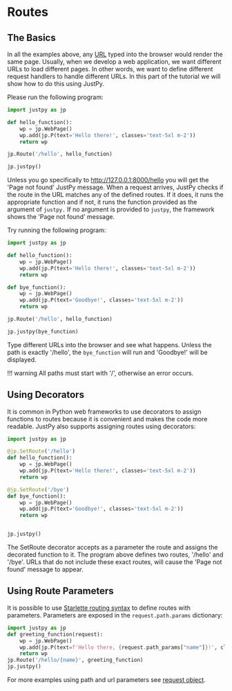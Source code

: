 # Routes

## The Basics

In all the examples above, any [URL](https://en.wikipedia.org/wiki/URL) typed into the browser would render the same page. Usually, when we develop a web application, we want different URLs to load different pages. In other words, we want to define different request handlers to handle different URLs. In this part of the tutorial we will show how to do this using JustPy. 

Please run the following program:
```python
import justpy as jp

def hello_function():
    wp = jp.WebPage()
    wp.add(jp.P(text='Hello there!', classes='text-5xl m-2'))
    return wp

jp.Route('/hello', hello_function)

jp.justpy()
```
Unless you go specifically to http://127.0.0.1:8000/hello you will get the 'Page not found' JustPy message. When a request arrives, JustPy checks if the route in the URL matches any of the defined routes. If it does, it runs the appropriate function and if not, it runs the function provided as the argument of `justpy.` If no argument is provided to `justpy`, the framework shows the 'Page not found' message. 

Try running the following program:
```python
import justpy as jp

def hello_function():
    wp = jp.WebPage()
    wp.add(jp.P(text='Hello there!', classes='text-5xl m-2'))
    return wp

def bye_function():
    wp = jp.WebPage()
    wp.add(jp.P(text='Goodbye!', classes='text-5xl m-2'))
    return wp

jp.Route('/hello', hello_function)

jp.justpy(bye_function)
```

Type different URLs into the browser and see what happens. Unless the path is exactly '/hello', the `bye_function` will run and 'Goodbye!' will be displayed.
 
!!! warning
    All paths must start with '/', otherwise an error occurs.

## Using Decorators

It is common in Python web frameworks to use decorators to assign functions to routes because it is convenient and makes the code more readable. JustPy also supports assigning routes using decorators:

```python
import justpy as jp

@jp.SetRoute('/hello')
def hello_function():
    wp = jp.WebPage()
    wp.add(jp.P(text='Hello there!', classes='text-5xl m-2'))
    return wp

@jp.SetRoute('/bye')
def bye_function():
    wp = jp.WebPage()
    wp.add(jp.P(text='Goodbye!', classes='text-5xl m-2'))
    return wp


jp.justpy()
```

The SetRoute decorator accepts as a parameter the route and assigns the decorated function to it. The program above defines two routes, '/hello' and '/bye'. URLs that do not include these exact routes, will cause the 'Page not found' message to appear. 

## Using Route Parameters

It is possible to use [Starlette routing syntax](https://www.starlette.io/routing/) to define routes with parameters. Parameters are exposed in the `request.path.params` dictionary:

```python
import justpy as jp
def greeting_function(request):
    wp = jp.WebPage()
    wp.add(jp.P(text=f'Hello there, {request.path_params["name"]}!', classes='text-5xl m-2'))
    return wp
jp.Route('/hello/{name}', greeting_function)
jp.justpy()
```

For more examples using path and url parameters see [request object](/tutorials/request_object.md).
